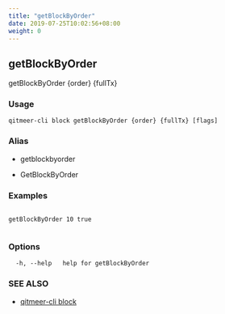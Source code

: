 ```yaml
---
title: "getBlockByOrder"
date: 2019-07-25T10:02:56+08:00
weight: 0
---
```


## getBlockByOrder

getBlockByOrder {order} {fullTx}

### Usage

```
qitmeer-cli block getBlockByOrder {order} {fullTx} [flags]
```



### Alias

- getblockbyorder

- GetBlockByOrder

### Examples

```

getBlockByOrder 10 true
	
```

### Options

```
  -h, --help   help for getBlockByOrder
```

### SEE ALSO

* [qitmeer-cli block](/en/reference/qitmeer-cli/block/)	 


